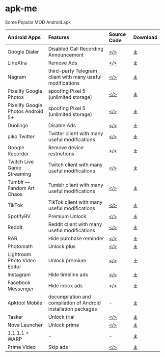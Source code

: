# apk-me
Some Popular MOD Android.apk

Android Apps|Features|Source Code|Download
:----|:----|:----|:----
Google Dialer|Disabled Call Recording Announcement|[</>](https://github.com/Xposed-Modules-Repo/io.github.vvb2060.callrecording/)|[⤓](https://github.com/arghya339/apk-me/releases?q=Phone+by+Google&expanded=true)
LineXtra|Remove Ads|[</>](https://github.com/yagiyuu/LineXtra/)|[⤓](https://github.com/arghya339/apk-me/releases?q=LineXtra&expanded=true)
Nagram|third-party Telegram client with many useful modifications|[</>](https://github.com/NextAlone/Nagram/tree/main)|[⤓](https://github.com/NextAlone/Nagram/releases/latest)
Pixelify Google Photos|spoofing Pixel 5 (unlimited storage)|[</>](https://github.com/ReVanced/revanced-patches/tree/main/src/main/kotlin/app/revanced/patches/googlephotos)|[⤓](https://github.com/arghya339/apk-me/releases?q=PixelifyUnGoogledPhotos&expanded=true)
Pixelify Google Photos Android 5+|spoofing Pixel 5 (unlimited storage)|[</>](https://github.com/ReVanced/revanced-patches/tree/main/src/main/kotlin/app/revanced/patches/googlephotos)|[⤓](https://github.com/arghya339/apk-me/releases?q=PixelifyUnGoogledPhotos+A5&expanded=true)
Duolingo|Disable Ads|[</>](https://github.com/ReVanced/revanced-patches/tree/main/src/main/kotlin/app/revanced/patches/duolingo)|[⤓](https://github.com/FiorenMas/Revanced-And-Revanced-Extended-Non-Root/releases/download/all/duolingo-revanced.apk)
piko Twitter|Twitter client with many useful modifications|[</>](https://github.com/crimera/piko)|[⤓](https://github.com/crimera/twitter-apk/releases)
Google Recorder|Remove device restrictions|[</>](https://github.com/ReVanced/revanced-patches/tree/main/src/main/kotlin/app/revanced/patches/googlerecorder/restrictions)|[⤓](https://github.com/arghya339/apk-me/releases?q=UnGoogledRecorder&expanded=true)
Twitch Live Game Streaming|Twitch client with many useful modifications|[</>](https://github.com/ReVanced/revanced-patches/tree/main/src/main/kotlin/app/revanced/patches/twitch)|[⤓](https://github.com/FiorenMas/Revanced-And-Revanced-Extended-Non-Root/releases/download/all/twitch-revanced.apk)
Tumblr — Fandom Art Chaos|Tumblr client with many useful modifications|[</>](https://github.com/ReVanced/revanced-patches/tree/main/src/main/kotlin/app/revanced/patches/tumblr)|[⤓](https://github.com/arghya339/apk-me/releases?q=Tumblr%E2%80%94Fandom-Art-Chaos&expanded=true)
TikTok|TikTok client with many useful modifications|[</>](https://github.com/ReVanced/revanced-patches/tree/main/src/main/kotlin/app/revanced/patches/tiktok)|[⤓](https://github.com/arghya339/apk-me/releases?q=TikTok&expanded=true)
SpotifyRV|Premium Unlock|[</>](https://github.com/ReVanced/revanced-patches/tree/main/patches%2Fsrc%2Fmain%2Fkotlin%2Fapp%2Frevanced%2Fpatches%2Fspotify)|[⤓](https://github.com/arghya339/apk-me/releases?q=SpotifyRV&expanded=true)
Reddit|Reddit client with many useful modifications|[</>](https://github.com/inotia00/revanced-patches/tree/revanced-extended/patches/src/main/kotlin/app/revanced/patches/reddit)|[⤓](https://github.com/arghya339/apk-me/releases?q=Reddit&expanded=true)
RAR|Hide purchase reminder|[</>](https://github.com/ReVanced/revanced-patches/tree/main/src/main/kotlin/app/revanced/patches/rar/misc/annoyances/purchasereminder)|[⤓](https://github.com/arghya339/apk-me/releases?q=RAR&expanded=true)
Photomath|Unlock plus|[</>](https://github.com/ReVanced/revanced-patches/tree/main/src/main/kotlin/app/revanced/patches/photomath)|[⤓](https://github.com/arghya339/apk-me/releases?q=Photomath&expanded=true)
Lightroom Photo Video Editor|Unlock premium|[</>](https://github.com/ReVanced/revanced-patches/tree/main/src/main/kotlin/app/revanced/patches/lightroom/misc)|[⤓](https://github.com/arghya339/apk-me/releases?q=Lightroom-Photo-Video-Editor&expanded=true)
Instagram|Hide timeline ads|[</>](https://github.com/ReVanced/revanced-patches/tree/main/src/main/kotlin/app/revanced/patches/instagram/patches)|[⤓](https://github.com/arghya339/apk-me/releases?q=Instagram&expanded=true)
Facebook Messenger|Hide inbox ads|[</>](https://github.com/ReVanced/revanced-patches/tree/main/src/main/kotlin/app/revanced/patches/messenger)|[⤓](https://github.com/arghya339/apk-me/releases?q=Facebook-Messenger&expanded=true)
Apktool Mobile|decompilation and compilation of Android installation packages|-|[⤓](https://github.com/arghya339/apk-me/releases?q=Apktool&expanded=true)
Tasker|Unlock trial|[</>](https://github.com/indrastorms/Dropped-Patches/)|[⤓](https://github.com/arghya339/apk-me/releases?q=Tasker&expanded=true)
Nova Launcher|Unlock prime|[</>](https://github.com/indrastorms/Dropped-Patches/)|[⤓](https://github.com/arghya339/apk-me/releases?q=Nova+Launcher&expanded=true)
1.1.1.1 + WARP|-|-|[⤓](https://github.com/arghya339/apk-me/releases?q=1.1.1.1&expanded=true)
Prime Video|Skip ads|[</>](https://github.com/ReVanced/revanced-patches/tree/dev/patches/src/main/kotlin/app/revanced/patches/primevideo)|[⤓](https://github.com/arghya339/apk-me/releases?q=Prime+Video&expanded=true)
